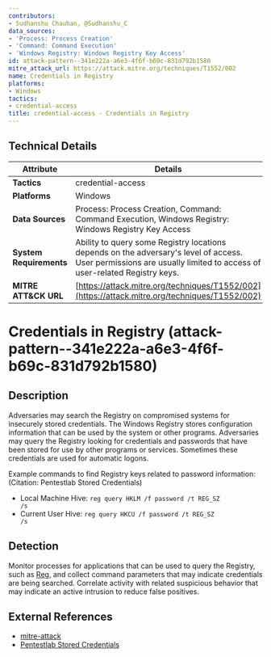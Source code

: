 ```yaml
---
contributors:
- Sudhanshu Chauhan, @Sudhanshu_C
data_sources:
- 'Process: Process Creation'
- 'Command: Command Execution'
- 'Windows Registry: Windows Registry Key Access'
id: attack-pattern--341e222a-a6e3-4f6f-b69c-831d792b1580
mitre_attack_url: https://attack.mitre.org/techniques/T1552/002
name: Credentials in Registry
platforms:
- Windows
tactics:
- credential-access
title: credential-access - Credentials in Registry
---
```


## Technical Details

| Attribute | Details |
|-----------|----------|
| **Tactics** | credential-access |
| **Platforms** | Windows |
| **Data Sources** | Process: Process Creation, Command: Command Execution, Windows Registry: Windows Registry Key Access |
| **System Requirements** | Ability to query some Registry locations depends on the adversary's level of access. User permissions are usually limited to access of user-related Registry keys. |
| **MITRE ATT&CK URL** | [https://attack.mitre.org/techniques/T1552/002](https://attack.mitre.org/techniques/T1552/002) |

# Credentials in Registry (attack-pattern--341e222a-a6e3-4f6f-b69c-831d792b1580)

## Description
Adversaries may search the Registry on compromised systems for insecurely stored credentials. The Windows Registry stores configuration information that can be used by the system or other programs. Adversaries may query the Registry looking for credentials and passwords that have been stored for use by other programs or services. Sometimes these credentials are used for automatic logons.

Example commands to find Registry keys related to password information: (Citation: Pentestlab Stored Credentials)

* Local Machine Hive: <code>reg query HKLM /f password /t REG_SZ /s</code>
* Current User Hive: <code>reg query HKCU /f password /t REG_SZ /s</code>

## Detection
Monitor processes for applications that can be used to query the Registry, such as [Reg](https://attack.mitre.org/software/S0075), and collect command parameters that may indicate credentials are being searched. Correlate activity with related suspicious behavior that may indicate an active intrusion to reduce false positives.

## External References
- [mitre-attack](https://attack.mitre.org/techniques/T1552/002)
- [Pentestlab Stored Credentials](https://pentestlab.blog/2017/04/19/stored-credentials/)
